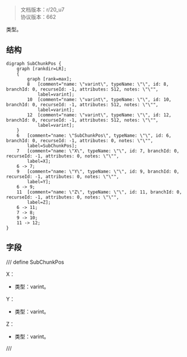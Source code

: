 # <!-- md:samp SubChunkPos -->

> 文档版本：r/20_u7<br/>协议版本：662

<!-- md:samp SubChunkPos -->类型。

## 结构

```viz
digraph SubChunkPos {
	graph [rankdir=LR];
	{
		graph [rank=max];
		8	[comment="name: \"varint\", typeName: \"\", id: 8, branchId: 0, recurseId: -1, attributes: 512, notes: \"\"",
			label=varint];
		10	[comment="name: \"varint\", typeName: \"\", id: 10, branchId: 0, recurseId: -1, attributes: 512, notes: \"\"",
			label=varint];
		12	[comment="name: \"varint\", typeName: \"\", id: 12, branchId: 0, recurseId: -1, attributes: 512, notes: \"\"",
			label=varint];
	}
	6	[comment="name: \"SubChunkPos\", typeName: \"\", id: 6, branchId: 0, recurseId: -1, attributes: 0, notes: \"\"",
		label=SubChunkPos];
	7	[comment="name: \"X\", typeName: \"\", id: 7, branchId: 0, recurseId: -1, attributes: 0, notes: \"\"",
		label=X];
	6 -> 7;
	9	[comment="name: \"Y\", typeName: \"\", id: 9, branchId: 0, recurseId: -1, attributes: 0, notes: \"\"",
		label=Y];
	6 -> 9;
	11	[comment="name: \"Z\", typeName: \"\", id: 11, branchId: 0, recurseId: -1, attributes: 0, notes: \"\"",
		label=Z];
	6 -> 11;
	7 -> 8;
	9 -> 10;
	11 -> 12;
}

```

## 字段

/// define
SubChunkPos

X：<!-- md:samp varint -->

- 类型：varint。

Y：<!-- md:samp varint -->

- 类型：varint。

Z：<!-- md:samp varint -->

- 类型：varint。


///
